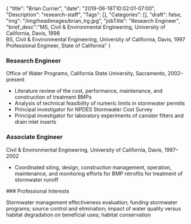 {
	"title": "Brian Currier",
	"date": "2019-06-18T10:02:01-07:00",
	"Description": "research-staff",
	"Tags": [],
	"Categories": [],
	"draft": false,
	"img": "/img/headimages/brian_lrg.jpg",
	"jobTitle": "Research Engineer",
	"brief_desc":"MS, Civil & Environmental Engineering, University of California, Davis, 1998<br>BS, Civil & Environmental Engineering, University of California, Davis, 1997<br>Professional Engineer, State of California"
}

### Research Engineer

Office of Water Programs, California State University, Sacramento, 2002–present
<ul>
    <li> Literature review of the cost, performance, maintenance, and construction of treatment BMPs</li>
    <li> Analysis of technical feasibility of numeric limits in stormwater permits</li>
    <li> Principal investigator for NPDES Stormwater Cost Survey</li>
    <li> Principal investigator for laboratory experiments of canister filters and drain inlet inserts</li>
</ul> 

### Associate Engineer

Civil & Environmental Engineering, University of California, Davis, 1997–2002
<ul>
    <li> Coordinated siting, design, construction management, operation, maintenance, and monitoring efforts for BMP retrofits for treatment of stormwater runoff</li>
</ul>
### Professional Interests

Stormwater management effectiveness evaluation; funding stormwater programs; source control and elimination; impact of water quality versus habitat degradation on beneficial uses; habitat conservation
